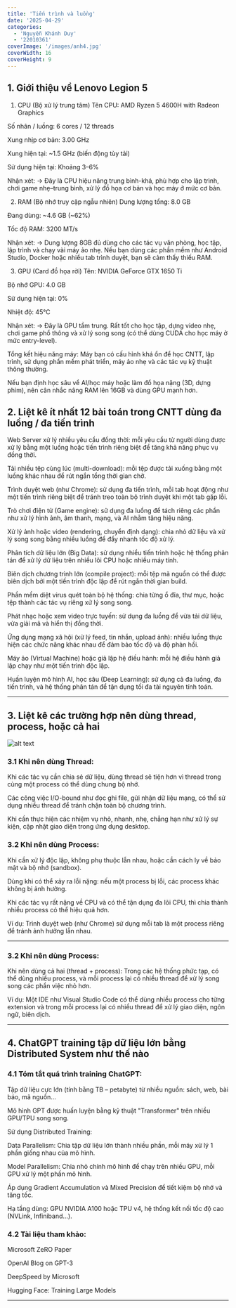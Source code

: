 ```yaml
---
title: 'Tiến trình và luồng'
date: '2025-04-29'
categories:
  - 'Nguyễn Khánh Duy'
  - '22010361'
coverImage: '/images/anh4.jpg'
coverWidth: 16
coverHeight: 9
---
```


## 1. Giới thiệu về Lenovo Legion 5

1. CPU (Bộ xử lý trung tâm)
   Tên CPU: AMD Ryzen 5 4600H with Radeon Graphics

Số nhân / luồng: 6 cores / 12 threads

Xung nhịp cơ bản: 3.00 GHz

Xung hiện tại: ~1.5 GHz (biến động tùy tải)

Sử dụng hiện tại: Khoảng 3–6%

Nhận xét:
→ Đây là CPU hiệu năng trung bình-khá, phù hợp cho lập trình, chơi game nhẹ–trung bình, xử lý đồ họa cơ bản và học máy ở mức cơ bản.

2. RAM (Bộ nhớ truy cập ngẫu nhiên)
   Dung lượng tổng: 8.0 GB

Đang dùng: ~4.6 GB (~62%)

Tốc độ RAM: 3200 MT/s

Nhận xét:
→ Dung lượng 8GB đủ dùng cho các tác vụ văn phòng, học tập, lập trình và chạy vài máy ảo nhẹ. Nếu bạn dùng các phần mềm như Android Studio, Docker hoặc nhiều tab trình duyệt, bạn sẽ cảm thấy thiếu RAM.

3. GPU (Card đồ họa rời)
   Tên: NVIDIA GeForce GTX 1650 Ti

Bộ nhớ GPU: 4.0 GB

Sử dụng hiện tại: 0%

Nhiệt độ: 45°C

Nhận xét:
→ Đây là GPU tầm trung. Rất tốt cho học tập, dựng video nhẹ, chơi game phổ thông và xử lý song song (có thể dùng CUDA cho học máy ở mức entry-level).

Tổng kết hiệu năng máy:
Máy bạn có cấu hình khá ổn để học CNTT, lập trình, sử dụng phần mềm phát triển, máy ảo nhẹ và các tác vụ kỹ thuật thông thường.

Nếu bạn định học sâu về AI/học máy hoặc làm đồ họa nặng (3D, dựng phim), nên cân nhắc nâng RAM lên 16GB và dùng GPU mạnh hơn.

## 2. Liệt kê ít nhất 12 bài toán trong CNTT dùng đa luồng / đa tiến trình

Web Server xử lý nhiều yêu cầu đồng thời: mỗi yêu cầu từ người dùng được xử lý bằng một luồng hoặc tiến trình riêng biệt để tăng khả năng phục vụ đồng thời.

Tải nhiều tệp cùng lúc (multi-download): mỗi tệp được tải xuống bằng một luồng khác nhau để rút ngắn tổng thời gian chờ.

Trình duyệt web (như Chrome): sử dụng đa tiến trình, mỗi tab hoạt động như một tiến trình riêng biệt để tránh treo toàn bộ trình duyệt khi một tab gặp lỗi.

Trò chơi điện tử (Game engine): sử dụng đa luồng để tách riêng các phần như xử lý hình ảnh, âm thanh, mạng, và AI nhằm tăng hiệu năng.

Xử lý ảnh hoặc video (rendering, chuyển định dạng): chia nhỏ dữ liệu và xử lý song song bằng nhiều luồng để đẩy nhanh tốc độ xử lý.

Phân tích dữ liệu lớn (Big Data): sử dụng nhiều tiến trình hoặc hệ thống phân tán để xử lý dữ liệu trên nhiều lõi CPU hoặc nhiều máy tính.

Biên dịch chương trình lớn (compile project): mỗi tệp mã nguồn có thể được biên dịch bởi một tiến trình độc lập để rút ngắn thời gian build.

Phần mềm diệt virus quét toàn bộ hệ thống: chia từng ổ đĩa, thư mục, hoặc tệp thành các tác vụ riêng xử lý song song.

Phát nhạc hoặc xem video trực tuyến: sử dụng đa luồng để vừa tải dữ liệu, vừa giải mã và hiển thị đồng thời.

Ứng dụng mạng xã hội (xử lý feed, tin nhắn, upload ảnh): nhiều luồng thực hiện các chức năng khác nhau để đảm bảo tốc độ và độ phản hồi.

Máy ảo (Virtual Machine) hoặc giả lập hệ điều hành: mỗi hệ điều hành giả lập chạy như một tiến trình độc lập.

Huấn luyện mô hình AI, học sâu (Deep Learning): sử dụng cả đa luồng, đa tiến trình, và hệ thống phân tán để tận dụng tối đa tài nguyên tính toán.

---

## 3. Liệt kê các trường hợp nên dùng thread, process, hoặc cả hai

![alt text](../../../images/anh5.jpg)

### 3.1 Khi nên dùng Thread:

Khi các tác vụ cần chia sẻ dữ liệu, dùng thread sẽ tiện hơn vì thread trong cùng một process có thể dùng chung bộ nhớ.

Các công việc I/O-bound như đọc ghi file, gửi nhận dữ liệu mạng, có thể sử dụng nhiều thread để tránh chặn toàn bộ chương trình.

Khi cần thực hiện các nhiệm vụ nhỏ, nhanh, nhẹ, chẳng hạn như xử lý sự kiện, cập nhật giao diện trong ứng dụng desktop.

### 3.2 Khi nên dùng Process:

Khi cần xử lý độc lập, không phụ thuộc lẫn nhau, hoặc cần cách ly về bảo mật và bộ nhớ (sandbox).

Dùng khi có thể xảy ra lỗi nặng: nếu một process bị lỗi, các process khác không bị ảnh hưởng.

Khi các tác vụ rất nặng về CPU và có thể tận dụng đa lõi CPU, thì chia thành nhiều process có thể hiệu quả hơn.

Ví dụ: Trình duyệt web (như Chrome) sử dụng mỗi tab là một process riêng để tránh ảnh hưởng lẫn nhau.

---

### 3.2 Khi nên dùng Process:

Khi nên dùng cả hai (thread + process):
Trong các hệ thống phức tạp, có thể dùng nhiều process, và mỗi process lại có nhiều thread để xử lý song song các phần việc nhỏ hơn.

Ví dụ: Một IDE như Visual Studio Code có thể dùng nhiều process cho từng extension và trong mỗi process lại có nhiều thread để xử lý giao diện, ngôn ngữ, biên dịch.

---

## 4. ChatGPT training tập dữ liệu lớn bằng Distributed System như thế nào

### 4.1 Tóm tắt quá trình training ChatGPT:

Tập dữ liệu cực lớn (tính bằng TB – petabyte) từ nhiều nguồn: sách, web, bài báo, mã nguồn...

Mô hình GPT được huấn luyện bằng kỹ thuật "Transformer" trên nhiều GPU/TPU song song.

Sử dụng Distributed Training:

Data Parallelism: Chia tập dữ liệu lớn thành nhiều phần, mỗi máy xử lý 1 phần giống nhau của mô hình.

Model Parallelism: Chia nhỏ chính mô hình để chạy trên nhiều GPU, mỗi GPU xử lý một phần mô hình.

Áp dụng Gradient Accumulation và Mixed Precision để tiết kiệm bộ nhớ và tăng tốc.

Hạ tầng dùng: GPU NVIDIA A100 hoặc TPU v4, hệ thống kết nối tốc độ cao (NVLink, Infiniband...).

### 4.2 Tài liệu tham khảo:

Microsoft ZeRO Paper

OpenAI Blog on GPT-3

DeepSpeed by Microsoft

Hugging Face: Training Large Models

---
